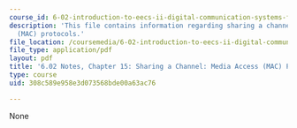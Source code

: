 ```yaml
---
course_id: 6-02-introduction-to-eecs-ii-digital-communication-systems-fall-2012
description: 'This file contains information regarding sharing a channel: media access
  (MAC) protocols.'
file_location: /coursemedia/6-02-introduction-to-eecs-ii-digital-communication-systems-fall-2012/308c589e958e3d073568bde00a63ac76_MIT6_02F12_chap15.pdf
file_type: application/pdf
layout: pdf
title: '6.02 Notes, Chapter 15: Sharing a Channel: Media Access (MAC) Protocols'
type: course
uid: 308c589e958e3d073568bde00a63ac76

---
```

None